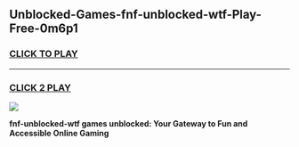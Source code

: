 
## Unblocked-Games-fnf-unblocked-wtf-Play-Free-0m6p1
<h3>
<a href="https://premium76.site?title=fnf-unblocked-wtf&ref=09A">CLICK TO PLAY</a></h3>
<hr>

<h3>
<a href="https://premium76.site?title=fnf-unblocked-wtf&ref=09A">CLICK 2 PLAY</a>
  
</h3>

<a href="https://premium76.site?title=fnf-unblocked-wtf&ref=09A"><img src="https://clearcache.store/games.png"></a>


**fnf-unblocked-wtf games unblocked: Your Gateway to Fun and Accessible Online Gaming**

